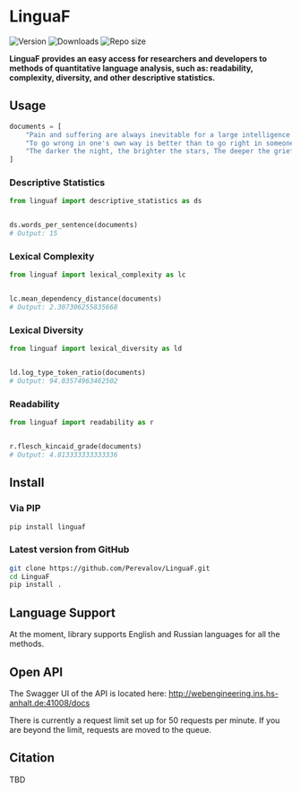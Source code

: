 # LinguaF

![Version](https://img.shields.io/pypi/v/linguaf?logo=pypi)
![Downloads](https://img.shields.io/pypi/dm/linguaf)
![Repo size](https://img.shields.io/github/repo-size/perevalov/linguaf)

**LinguaF provides an easy access for researchers and developers to methods of quantitative language analysis, such as: readability, complexity, diversity, and other descriptive statistics.**

## Usage

```python
documents = [
    "Pain and suffering are always inevitable for a large intelligence and a deep heart. The really great men must, I think, have great sadness on earth.",
    "To go wrong in one's own way is better than to go right in someone else's.",
    "The darker the night, the brighter the stars, The deeper the grief, the closer is God!"
]
```

### Descriptive Statistics

```python
from linguaf import descriptive_statistics as ds


ds.words_per_sentence(documents)
# Output: 15
```

### Lexical Complexity

```python
from linguaf import lexical_complexity as lc


lc.mean_dependency_distance(documents)
# Output: 2.307306255835668
```

### Lexical Diversity

```python
from linguaf import lexical_diversity as ld


ld.log_type_token_ratio(documents)
# Output: 94.03574963462502
```

### Readability

```python
from linguaf import readability as r


r.flesch_kincaid_grade(documents)
# Output: 4.813333333333336
```

## Install

### Via PIP

```bash
pip install linguaf
```

### Latest version from GitHub

```bash
git clone https://github.com/Perevalov/LinguaF.git
cd LinguaF
pip install .
```

## Language Support

At the moment, library supports English and Russian languages for all the methods.

## Open API

The Swagger UI of the API is located here: http://webengineering.ins.hs-anhalt.de:41008/docs

There is currently a request limit set up for 50 requests per minute. If you are beyond the limit, requests are moved to the queue.

## Citation

TBD
